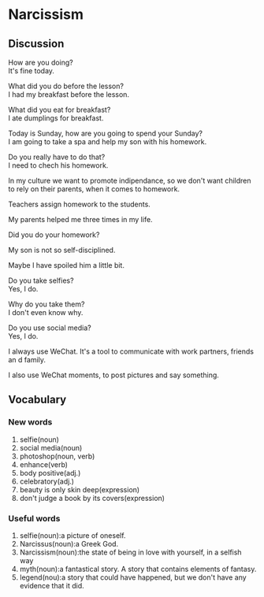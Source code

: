 # Narcissism
## Discussion
How are you doing?  
It's fine today.  

What did you do before the lesson?  
I had my breakfast before the lesson.  

What did you eat for breakfast?  
I ate dumplings for breakfast.  

Today is Sunday, how are you going to spend your Sunday?  
I am going to take a spa and help my son with his homework.  

Do you really have to do that?  
I need to chech his homework.  

In my culture we want to promote indipendance, so we don't want children to rely on their parents, when it comes to homework.  

Teachers assign homework to the students.  

My parents helped me three times in my life.  

Did you do your homework?  

My son is not so self-disciplined.  

Maybe I have spoiled him a little bit.  

Do you take selfies?  
Yes, I do.  

Why do you take them?  
I don't even know why.  

Do you use social media?  
Yes, I do.  

I always use WeChat. It's a tool to communicate with work partners, friends an d family.   

I also use WeChat moments, to post pictures and say something.  

## Vocabulary
### New words
1. selfie(noun)
1. social media(noun)
1. photoshop(noun, verb)
1. enhance(verb)
1. body positive(adj.)
1. celebratory(adj.)
1. beauty is only skin deep(expression)
1. don't judge a book by its covers(expression)
### Useful words
1. selfie(noun):a picture of oneself.
1. Narcissus(noun):a Greek God.
1. Narcissism(noun):the state of being in love with yourself, in a selfish way
1. myth(noun):a fantastical story. A story that contains elements of fantasy.
1. legend(nou):a story that could have happened, but we don't have any evidence that it did.
